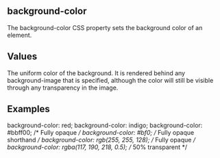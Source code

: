 ## background-color

The background-color CSS property sets the background color of an element.


## Values

<color>
The uniform color of the background. It is rendered behind any background-image that is specified, although the color will still be visible through any transparency in the image.

## Examples

background-color: red;
background-color: indigo;
background-color: #bbff00;    /* Fully opaque */
background-color: #bf0;       /* Fully opaque shorthand */
background-color: rgb(255, 255, 128);        /* Fully opaque */
background-color: rgba(117, 190, 218, 0.5);  /* 50% transparent */